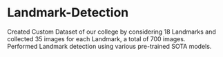 # Landmark-Detection
Created Custom Dataset of our college by considering 18 Landmarks and collected 35 images for each Landmark, a total of 700 images.  
Performed Landmark detection using various pre-trained SOTA models.
